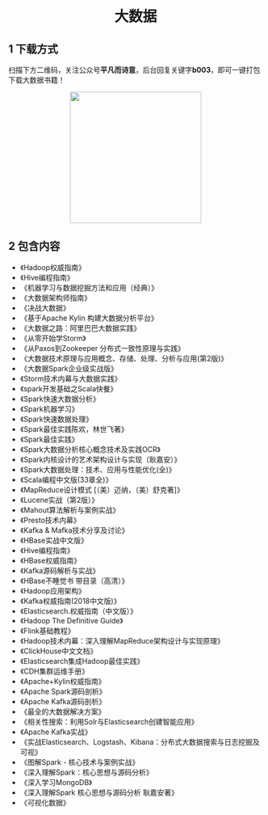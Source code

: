 <h1 align="center">大数据</h1>

## 1 下载方式

扫描下方二维码，关注公众号**平凡而诗意**，后台回复关键字**b003**，即可一键打包下载大数据书籍！

<p align="center">
    <img src="https://s1.ax1x.com/2022/07/10/jsCAdH.jpg" width="260" height="260"></img>
</p>

## 2 包含内容

- 《Hadoop权威指南》
- 《Hive编程指南》 
- 《机器学习与数据挖掘方法和应用（经典）》 
- 《大数据架构师指南》 
- 《决战大数据》 
- 《基于Apache Kylin 构建大数据分析平台》 
- 《大数据之路：阿里巴巴大数据实践》 
- 《从零开始学Storm》 
- 《从Paxos到Zookeeper  分布式一致性原理与实践》 
- 《大数据技术原理与应用概念、存储、处理、分析与应用(第2版)》 
- 《大数据Spark企业级实战版》 
- 《Storm技术内幕与大数据实践》 
- 《spark开发基础之Scala快餐》 
- 《Spark快速大数据分析》 
- 《Spark机器学习》 
- 《Spark快速数据处理》 
- 《Spark最佳实践陈欢，林世飞著》 
- 《Spark最佳实践》 
- 《Spark大数据分析核心概念技术及实践OCR》 
- 《Spark内核设计的艺术架构设计与实现（耿嘉安）》 
- 《Spark大数据处理：技术、应用与性能优化(全)》
- 《Scala编程中文版(33章全)》 
- 《MapReduce设计模式 [（美）迈纳，（美）舒克著]》 
- 《Lucene实战（第2版）》 
- 《Mahout算法解析与案例实战》 
- 《Presto技术内幕》 
- 《Kafka & Mafka技术分享及讨论》 
- 《HBase实战中文版》 
- 《Hive编程指南》 
- 《HBase权威指南》 
- 《Kafka源码解析与实战》
- 《HBase不睡觉书 带目录（高清）》 
- 《Hadoop应用架构》 
- 《Kafka权威指南(2018中文版)》 
- 《Elasticsearch.权威指南（中文版）》 
- 《Hadoop The Definitive Guide》 
- 《Flink基础教程》
- 《Hadoop技术内幕：深入理解MapReduce架构设计与实现原理》
- 《ClickHouse中文文档》 
- 《Elasticsearch集成Hadoop最佳实践》
- 《CDH集群运维手册》 
- 《Apache+Kylin权威指南》 
- 《Apache Spark源码剖析》 
- 《Apache Kafka源码剖析》 
- 《最全的大数据解决方案》 
- 《相关性搜索：利用Solr与Elasticsearch创建智能应用》
- 《Apache Kafka实战》 
- 《实战Elasticsearch、Logstash、Kibana：分布式大数据搜索与日志挖掘及可视》
- 《图解Spark  -  核心技术与案例实战》
- 《深入理解Spark：核心思想与源码分析》 
- 《深入学习MongoDB》 
- 《深入理解Spark 核心思想与源码分析 耿嘉安著》 
- 《可视化数据》 